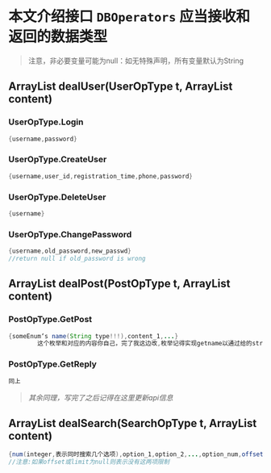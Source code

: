 # 本文介绍接口 `DBOperators` 应当接收和返回的数据类型

>
>注意，非必要变量可能为null：如无特殊声明，所有变量默认为String
>

## ArrayList dealUser(UserOpType t, ArrayList content)

### UserOpType.Login

```java
{username,password}
```

### UserOpType.CreateUser

```java
{username,user_id,registration_time,phone,password}
```

### UserOpType.DeleteUser

```java
{username}
```

### UserOpType.ChangePassword

```java
{username,old_password,new_passwd}
//return null if old_password is wrong
```

## ArrayList dealPost(PostOpType t, ArrayList content)

### PostOpType.GetPost

```java
{someEnum‘s name(String type!!!),content_1,...}
        这个枚举和对应的内容你自己，完了我这边改,枚举记得实现getname以通过给的string通过valueOf转换为Enum
```

### PostOpType.GetReply

```java
同上
```

> *其余同理，写完了之后记得在这里更新api信息*

## ArrayList dealSearch(SearchOpType t, ArrayList content)

```java
{num(integer,表示同时搜索几个选项),option_1,option_2,...,option_num,offset(integer 用于dense_rank),limit(integer,同样用于dense_rank)}
//注意:如果offset或limit为null则表示没有这两项限制
```
